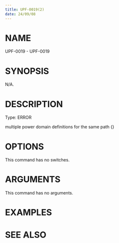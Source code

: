 ```yaml
---
title: UPF-0019(2)
date: 24/09/08
---
```


# NAME

UPF-0019 - UPF-0019

# SYNOPSIS

N/A.

# DESCRIPTION

Type: ERROR

multiple power domain definitions for the same path {}

# OPTIONS

This command has no switches.

# ARGUMENTS

This command has no arguments.

# EXAMPLES

# SEE ALSO
